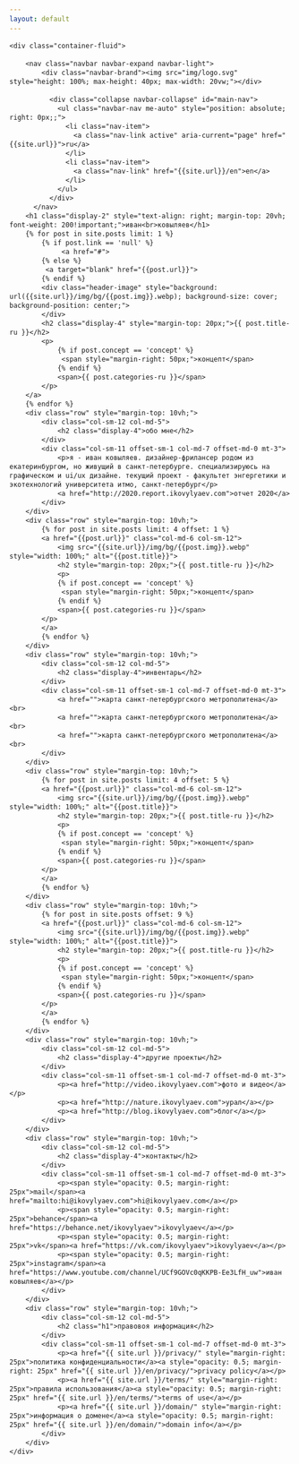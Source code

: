 ```yaml
---
layout: default
---
```


    <div class="container-fluid">
        
        <nav class="navbar navbar-expand navbar-light">
            <div class="navbar-brand"><img src="img/logo.svg" style="height: 100%; max-height: 40px; max-width: 20vw;"></div>
        
              <div class="collapse navbar-collapse" id="main-nav">
                <ul class="navbar-nav me-auto" style="position: absolute; right: 0px;;">
                  <li class="nav-item">
                    <a class="nav-link active" aria-current="page" href="{{site.url}}">ru</a>
                  </li>
                  <li class="nav-item">
                    <a class="nav-link" href="{{site.url}}/en">en</a>
                  </li>
                </ul>
              </div>
          </nav>
        <h1 class="display-2" style="text-align: right; margin-top: 20vh; font-weight: 200!important;">иван<br>ковыляев</h1>
        {% for post in site.posts limit: 1 %}
            {% if post.link == 'null' %}
                 <a href="#">
            {% else %}
             <a target="blank" href="{{post.url}}">
            {% endif %}
            <div class="header-image" style="background: url({{site.url}}/img/bg/{{post.img}}.webp); background-size: cover; background-position: center;">
            </div>
            <h2 class="display-4" style="margin-top: 20px;">{{ post.title-ru }}</h2>
            <p>
                {% if post.concept == 'concept' %}
                 <span style="margin-right: 50px;">концепт</span>
                {% endif %}
                <span>{{ post.categories-ru }}</span>
            </p>
        </a>
        {% endfor %}
        <div class="row" style="margin-top: 10vh;">
            <div class="col-sm-12 col-md-5">
                <h2 class="display-4">обо мне</h2>
            </div>
            <div class="col-sm-11 offset-sm-1 col-md-7 offset-md-0 mt-3">
                <p>я - иван ковыляев. дизайнер-фрилансер родом из екатеринбургом, но живущий в санкт-петербурге. специализируюсь на графическом и ui/ux дизайне. текущий проект - факультет энгергетики и экотехнологий университета итмо, санкт-петербург</p>
                <a href="http://2020.report.ikovylyaev.com">отчет 2020</a>
            </div>
        </div>
        <div class="row" style="margin-top: 10vh;">
            {% for post in site.posts limit: 4 offset: 1 %}
            <a href="{{post.url}}" class="col-md-6 col-sm-12">
                <img src="{{site.url}}/img/bg/{{post.img}}.webp" style="width: 100%;" alt="{{post.title}}">
                <h2 style="margin-top: 20px;">{{ post.title-ru }}</h2>
                <p>
                {% if post.concept == 'concept' %}
                 <span style="margin-right: 50px;">концепт</span>
                {% endif %}
                <span>{{ post.categories-ru }}</span>
            </p>
            </a>
            {% endfor %}
        </div>
        <div class="row" style="margin-top: 10vh;">
            <div class="col-sm-12 col-md-5">
                <h2 class="display-4">инвентарь</h2>
            </div>
            <div class="col-sm-11 offset-sm-1 col-md-7 offset-md-0 mt-3">
                <a href="">карта санкт-петербургского метрополитена</a><br>
                <a href="">карта санкт-петербургского метрополитена</a><br>
                <a href="">карта санкт-петербургского метрополитена</a><br>
            </div>
        </div>
        <div class="row" style="margin-top: 10vh;">
            {% for post in site.posts limit: 4 offset: 5 %}
            <a href="{{post.url}}" class="col-md-6 col-sm-12">
                <img src="{{site.url}}/img/bg/{{post.img}}.webp" style="width: 100%;" alt="{{post.title}}">
                <h2 style="margin-top: 20px;">{{ post.title-ru }}</h2>
                <p>
                {% if post.concept == 'concept' %}
                 <span style="margin-right: 50px;">концепт</span>
                {% endif %}
                <span>{{ post.categories-ru }}</span>
            </p>
            </a>
            {% endfor %}
        </div>
        <div class="row" style="margin-top: 10vh;">
            {% for post in site.posts offset: 9 %}
            <a href="{{post.url}}" class="col-md-6 col-sm-12">
                <img src="{{site.url}}/img/bg/{{post.img}}.webp" style="width: 100%;" alt="{{post.title}}">
                <h2 style="margin-top: 20px;">{{ post.title-ru }}</h2>
                <p>
                {% if post.concept == 'concept' %}
                 <span style="margin-right: 50px;">концепт</span>
                {% endif %}
                <span>{{ post.categories-ru }}</span>
            </p>
            </a>
            {% endfor %}
        </div>
        <div class="row" style="margin-top: 10vh;">
            <div class="col-sm-12 col-md-5">
                <h2 class="display-4">другие проекты</h2>
            </div>
            <div class="col-sm-11 offset-sm-1 col-md-7 offset-md-0 mt-3">
                <p><a href="http://video.ikovylyaev.com">фото и видео</a></p>
                <p><a href="http://nature.ikovylyaev.com">урал</a></p>
                <p><a href="http://blog.ikovylyaev.com">блог</a></p>
            </div>
        </div>
        <div class="row" style="margin-top: 10vh;">
            <div class="col-sm-12 col-md-5">
                <h2 class="display-4">контакты</h2>
            </div>
            <div class="col-sm-11 offset-sm-1 col-md-7 offset-md-0 mt-3">
                <p><span style="opacity: 0.5; margin-right: 25px">mail</span><a href="mailto:hi@ikovylyaev.com">hi@ikovylyaev.com</a></p>
                <p><span style="opacity: 0.5; margin-right: 25px">behance</span><a href="https://behance.net/ikovylyaev">ikovylyaev</a></p>
                <p><span style="opacity: 0.5; margin-right: 25px">vk</span><a href="https://vk.com/ikovylyaev">ikovylyaev</a></p>
                <p><span style="opacity: 0.5; margin-right: 25px">instagram</span><a href="https://www.youtube.com/channel/UCf9GOVc0qKKPB-Ee3LfH_uw">иван ковыляев</a></p>
            </div>
        </div>
        <div class="row" style="margin-top: 10vh;">
            <div class="col-sm-12 col-md-5">
                <h2 class="h1">правовоя информация</h2>
            </div>
            <div class="col-sm-11 offset-sm-1 col-md-7 offset-md-0 mt-3">
                <p><a href="{{ site.url }}/privacy/" style="margin-right: 25px">политика конфиденциальности</a><a style="opacity: 0.5; margin-right: 25px" href="{{ site.url }}/en/privacy/">privacy policy</a></p>
                <p><a href="{{ site.url }}/terms/" style="margin-right: 25px">правила использования</a><a style="opacity: 0.5; margin-right: 25px" href="{{ site.url }}/en/terms/">terms of use</a></p>
                <p><a href="{{ site.url }}/domain/" style="margin-right: 25px">информация о домене</a><a style="opacity: 0.5; margin-right: 25px" href="{{ site.url }}/en/domain/">domain info</a></p>
            </div>
        </div>
    </div>
    
